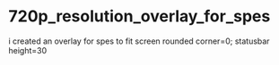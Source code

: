 # 720p_resolution_overlay_for_spes
i created an overlay for spes to fit screen rounded corner=0; statusbar height=30
